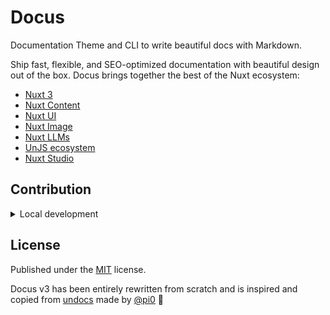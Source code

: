 # Docus

Documentation Theme and CLI to write beautiful docs with Markdown.

Ship fast, flexible, and SEO-optimized documentation with beautiful design out of the box. Docus brings together the best of the Nuxt ecosystem:
- [Nuxt 3](https://nuxt.com)
- [Nuxt Content](https://content.nuxt.com/)
- [Nuxt UI](https://ui.nuxt.com/)
- [Nuxt Image](https://image.nuxt.com/)
- [Nuxt LLMs](https://github.com/nuxtlabs/nuxt-llms)
- [UnJS ecosystem](https://unjs.io/)
- [Nuxt Studio](https://content.nuxt.com/studio) 

## Contribution

<details>
  <summary>Local development</summary>

- Clone this repository
- Install the latest LTS version of [Node.js](https://nodejs.org/en/)
- Install dependencies using `pnpm install`
- Run prepare command using `pnpm run dev:prepare`
- Run dev documentation built on top of Docus using `pnpm run dev`

</details>

## License

Published under the [MIT](https://github.com/unjs/undocs/blob/main/LICENSE) license.

Docus v3 has been entirely rewritten from scratch and is inspired and copied from [undocs](https://github.com/unjs/undocs) made by [@pi0](https://github.com/pi0) 💚
